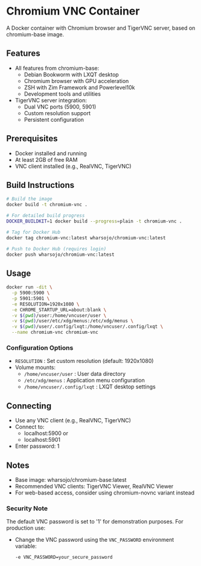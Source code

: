 # Chromium VNC Container

A Docker container with Chromium browser and TigerVNC server, based on chromium-base image.

## Features
- All features from chromium-base:
  - Debian Bookworm with LXQT desktop
  - Chromium browser with GPU acceleration
  - ZSH with Zim Framework and Powerlevel10k
  - Development tools and utilities
- TigerVNC server integration:
  - Dual VNC ports (5900, 5901)
  - Custom resolution support
  - Persistent configuration

## Prerequisites
- Docker installed and running
- At least 2GB of free RAM
- VNC client installed (e.g., RealVNC, TigerVNC)

## Build Instructions
```bash
# Build the image
docker build -t chromium-vnc .

# For detailed build progress
DOCKER_BUILDKIT=1 docker build --progress=plain -t chromium-vnc .  

# Tag for Docker Hub
docker tag chromium-vnc:latest wharsojo/chromium-vnc:latest

# Push to Docker Hub (requires login)
docker push wharsojo/chromium-vnc:latest
```
## Usage
```bash
docker run -dit \
  -p 5900:5900 \
  -p 5901:5901 \
  -e RESOLUTION=1920x1080 \
  -e CHROME_STARTUP_URL=about:blank \
  -v $(pwd)/user:/home/vncuser/user \
  -v $(pwd)/user/etc/xdg/menus:/etc/xdg/menus \
  -v $(pwd)/user/.config/lxqt:/home/vncuser/.config/lxqt \
  --name chromium-vnc chromium-vnc
```
### Configuration Options
- `RESOLUTION` : Set custom resolution (default: 1920x1080)
- Volume mounts:
  - `/home/vncuser/user` : User data directory
  - `/etc/xdg/menus` : Application menu configuration
  - `/home/vncuser/.config/lxqt` : LXQT desktop settings

## Connecting
- Use any VNC client (e.g., RealVNC, TigerVNC)
- Connect to:
  - localhost:5900 or 
  - localhost:5901
- Enter password: 1

## Notes
- Base image: wharsojo/chromium-base:latest
- Recommended VNC clients: TigerVNC Viewer, RealVNC Viewer
- For web-based access, consider using chromium-novnc variant instead

### Security Note
The default VNC password is set to '1' for demonstration purposes. For production use:
- Change the VNC password using the `VNC_PASSWORD` environment variable:
  ```bash
  -e VNC_PASSWORD=your_secure_password
  ```